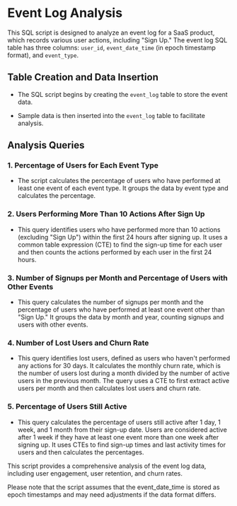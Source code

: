 # Event Log Analysis

This SQL script is designed to analyze an event log for a SaaS product, which records various user actions, including "Sign Up." The event log SQL table has three columns: `user_id`, `event_date_time` (in epoch timestamp format), and `event_type`.

## Table Creation and Data Insertion

- The SQL script begins by creating the `event_log` table to store the event data.

- Sample data is then inserted into the `event_log` table to facilitate analysis.

## Analysis Queries

### 1. Percentage of Users for Each Event Type

- The script calculates the percentage of users who have performed at least one event of each event type. It groups the data by event type and calculates the percentage.

### 2. Users Performing More Than 10 Actions After Sign Up

- This query identifies users who have performed more than 10 actions (excluding "Sign Up") within the first 24 hours after signing up. It uses a common table expression (CTE) to find the sign-up time for each user and then counts the actions performed by each user in the first 24 hours.

### 3. Number of Signups per Month and Percentage of Users with Other Events

- This query calculates the number of signups per month and the percentage of users who have performed at least one event other than "Sign Up." It groups the data by month and year, counting signups and users with other events.

### 4. Number of Lost Users and Churn Rate

- This query identifies lost users, defined as users who haven't performed any actions for 30 days. It calculates the monthly churn rate, which is the number of users lost during a month divided by the number of active users in the previous month. The query uses a CTE to first extract active users per month and then calculates lost users and churn rate.

### 5. Percentage of Users Still Active

- This query calculates the percentage of users still active after 1 day, 1 week, and 1 month from their sign-up date. Users are considered active after 1 week if they have at least one event more than one week after signing up. It uses CTEs to find sign-up times and last activity times for users and then calculates the percentages.

This script provides a comprehensive analysis of the event log data, including user engagement, user retention, and churn rates.

Please note that the script assumes that the event_date_time is stored as epoch timestamps and may need adjustments if the data format differs.

